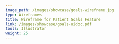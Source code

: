 ```yaml
---
image_path: /images/showcase/goals-wireframe.jpg
type: Wireframes
title: Wireframe for Patient Goals Feature
link: /images/showcase/goals-uidoc.pdf
tools: Illustrator
weight: 25
---
```

